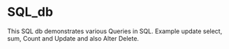 # SQL_db


This SQL db demonstrates various Queries in SQL. Example update select, sum, Count and Update and also Alter Delete.
